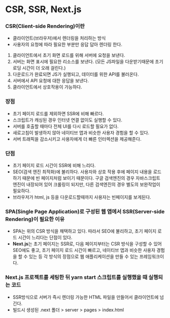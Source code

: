 # CSR, SSR, Next.js

### CSR(Client-side Rendering)이란&#x20;

* 클라이언트(브라우저)에서 렌더링을 처리하는 방식&#x20;
* 사용자의 요청에 따라 필요한 부분만 응답 답아 렌더링 한다.

1. 클라이언트에서 초기 화면 로드를 위해 서버에 요청을 보낸다.&#x20;
2. 서버는 화면 표시에 필요한 리소스를 보낸다. (모든 JS파일을 다운받기때문에 초기 로딩 시간이 더 오래 걸린다.)
3. 다운로드가 완료되면 JS가 실행되고, 데이터를 위한 API를 불러온다.&#x20;
4. 서버에서 API 요청에 대한 응답을 보낸다.&#x20;
5. 클라이언트에서 상호작용이 가능하다.&#x20;

### 장점

* 초기 페이지 로드를 제외하면 SSR에 비해 빠르다.
* 스크립트가 캐싱된 경우 인터넷 연결 없이도 실행할 수 있다.
* 서버를 호출할 때마다 전체 UI를 다시 로드할 필요가 없다.
* 새로고침이 발생하지 않아 네이티브 앱과 비슷한 사용자 경험을 할 수 있다.
* 서버 트래픽을 감소시키고 사용자에게 더 빠른 인터렉션을 제공해준다.

### 단점

* 초기 페이지 로드 시간이 SSR에 비해 느리다.
* SEO(검색 엔진 최적화)에 불리하다. 사용자와 상호 작용 후에 페이지 내용을 로드하기 때문에 빈 페이지처럼 보이기 때문이다. 구글 검색엔진의 경우 자바스크립트 엔진이 내장되어 있어 크롤링이 되지만, 다른 검색엔진의 경우 별도의 보완작업이 필요하다.
* 브라우저가 html, js 등을 다운로드할때까지 사용자는 빈페이지를 보게된다.



### SPA(Single Page Application)로 구성된 웹 앱에서 SSR(Server-side Rendering)이 필요한 이유

* SPA는 위의 CSR 방식을 채택하고 있다. 따라서 SEO에 불리하고, 초기 페이지 로드 시간이 느리다는 단점이 있다.&#x20;
* **Next.js**는 초기 페이지는 SSR로, 다음 페이지부터는 CSR 방식을 구성할 수 있어 SEO에도 좋고, 초기 페이지 로드 시간이 빠르고, 네이티브 앱과 비슷한 사용자 경험을 할 수 있는 등 각 방식의 장점으로 웹 애플리케이션을 만들 수 있는 프레임워크이다.&#x20;



### Next.js 프로젝트를 세팅한 뒤 yarn start 스크립트를 실행했을 때 실행되는 코드

* SSR방식으로 서버가 즉시 렌더링 가능한 HTML 파일을 만들어서 클라이언트에 넘긴다.&#x20;
* 빌드시 생성된 .next 폴더 > server > pages > index.html&#x20;


